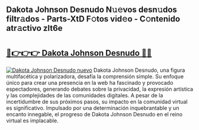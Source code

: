 ## Dakota Johnson Desnudo N𝚞𝚎vos desn𝚞dos filtr𝚊dos - Parts-XtD F𝚘tos vid𝚎o - C𝚘ntenido atr𝚊ctivo zIt6e

# <h2><a href="http://mbc11t.tromn.icu/?c=Dakota+Johnson+Desnudo">🔗👉👉👉 Dakota Johnson Desnudo 🔗🔗</a></h2>

[![Dakota Johnson Desnudo nuevo](https://i.imgur.com/pEAQMta.gif)](http://mbc11t.tromn.icu/?c=Dakota+Johnson+Desnudo)
Dakota Johnson Desnudo, una figura multifacética y polarizadora, desafía la comprensión simple. Su enfoque único para crear una presencia en la web ha fascinado y provocado espectadores, generando debates sobre la privacidad, la expresión artística y las complejidades de las comunidades digitales. A pesar de la incertidumbre de sus próximos pasos, su impacto en la comunidad virtual es significativo. Impulsado por una determinación inquebrantable y un encanto innegable, el progreso de Dakota Johnson Desnudo en el reino virtual es implacable.

